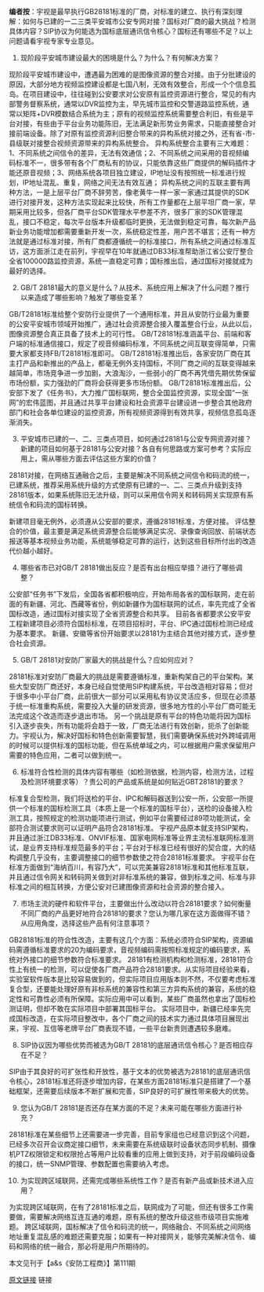 **编者按**：宇视是最早执行GB28181标准的厂商，对标准的建立、执行有深刻理解：如何与已建的一二三类平安城市公安专网对接？国标对厂商的最大挑战？检测具体内容？SIP协议为何能选为国标底层通讯信令核心？国标还有哪些不足？以上问题请看宇视专家专业意见。

1. 现阶段平安城市建设最大的困境是什么？为什么？有何解决方案？

现阶段平安城市建设中，遭遇最为困难的是图像资源的整合对接。由于分批建设的原因，大部分地方视频监控建设都是七国八制，无效有效整合，形成一个个信息孤岛。在项目建设中，往往碰到公安要求对公安原有监控资源进行整合，常见的有内部警务督察系统，通常以DVR监控为主，早先城市监控和交警道路监控系统，通常以矩阵+DVR模数结合系统为主；原有的视频监控系统需要整合利旧，有些是平台对接，有些由于平台业务功能陈旧，无法满足新形势业务需求，只能直接整合对接前端设备。除了对原有监控资源利旧整合带来的异构系统对接之外，还有省-市-县级联对接整合视频资源带来的异构系统整合。
异构系统整合主要有三大难题：1、不同系统之间信令的差异，无法有效通信；2、不同系统之间采用的音视频编码标准不一，很多带有各个厂商私有的协议，只能依靠这些厂商提供的解码插件才能还原音视频；3、网络系统各项目独立建设，IP地址没有按照统一标准进行规划，IP地址混乱、重复，网络之间无法有效互通；
异构系统之间的互联主要有两种方法，一是上层平台厂商不辞劳苦，像老黄牛一样一家一家通过其提供的SDK进行对接开发，这种方法实现起来比较快，所有工作量都在上层平坦厂商一家，早期采用比较多，但各厂商平台SDK管理水平参差不齐，很多厂家的SDK管理混乱，接口不稳定，每次平台版本升级都临时更换，无法做到稳定可靠，每次新产品新业务功能增加都需要重新开发一次，系统稳定性差，用户苦不堪言；还有一种方法就是通过标准对接，所有厂商都遵循统一的标准接口，所有系统之间通过标准互访，这方面浙江走在前列，宇视早在10年就通过DB33标准帮助浙江省公安厅整合全省100000路监控资源，系统一直稳定可靠；国标推出后，通过国标对接就成为最好的选择。

2. GB/T 28181最大的意义是什么？从技术、系统应用上解决了什么问题？推行以来造成了哪些影响？触发了哪些变革？

GB/T28181标准给整个安防行业提供了一个通用标准，并且从安防行业最为重要的公安平安城市领域开始推广，通过社会资源整合接入覆盖整合行业，从此以后，图像资源整合真正具备了技术上的可行性。
GB/T28181标准涵盖平台、前端和客户端的标准通信接口，规定了视音频编码标准，不同系统之间互联变得简单，只需要大家都支持FB/T28181标准即可。
GB/T28181标准推出后，各家安防厂商在其主打产品和新推出的产品上，都毫无例外支持国标，不同厂商之间的互联变得越来越简单，市场竞争进一步加剧，大浪淘沙，一些弱小的厂商不再凭借先期优势保留市场份额，实力强劲的厂商将会获得更多市场份额。
GB/T28181标准推出后，公安部下发了《任务书》，大力推广国标联网，整合全国监控资源，实现全国“一张网”的宏伟蓝图，并且通过共享平台建设和社会资源平台建设进一步整合其他政府部门和社会各单位建设的监控资源，所有视频资源得到有效共享，视频信息孤岛逐渐消失。

3. 平安城市已建的一、二、三类点项目，如何通过28181与公安专网资源对接？新建的项目如何基于28181与公安对接？各自有何思路或方案可参考？实际应用上，需从哪些方面去评估这些方案的价值？

28181对接，在网络互通融合之后，主要是解决不同系统之间信令和码流的统一，已建系统，推荐采用系统升级的方式使原有已建的一、二、三类点升级到支持28181版本，如果系统陈旧无法升级，则可以采用信令网关和转码网关实现原有系统信令和码流的国标转换。

新建项目毫无例外，必须遵从公安部的要求，遵循28181标准，方便对接。
评估整合的价值，最主要是满足系统资源整合后能够满足实况、录像查询回放、前端状态报送等基本视频业务功能，系统能够稳定可靠的运行，达到这些目标所付出的改造代价越小越好。

4. 哪些省市已对GB/T 28181做出反应？是否有出台相应举措？进行了哪些调整？

公安部“任务书”下发后，全国各省都积极响应，开始布局各省的国标联网，走在前面的有新疆、河北、西藏等省份，例如新疆作为国标联网的试点，率先完成了全省国标改造，通过国标对接实现了全省资源整合和共享。
目前各省都要求公安平安工程新建项目必须符合国标标准，在项目招标时，平台、IPC通过国标检测已经成为基本要求。
新疆、安徽等省份开始要求以28181为主结合其他对接方式，逐步整合社会资源。

5. GB/T 28181对安防厂家最大的挑战是什么？应如何应对？

28181标准对安防厂商最大的挑战是需要遵循标准，重新构架自己的平台架构。某些大型安防厂商还好，本身已经自觉使用SIP构建系统，平台改造相对容易；但对于很多中小平台厂商，此前很大一部分可以采用私有协议灵活应多，但现在必须基于统一标准重构系统，需要投入大量的研发资源，很多地方性的小平台厂商可能无法完成这个改造而逐步退出市场。
另一个挑战是原有平台的特色功能将因为国标引入逐步丧失，所有功能将会趋于一致，厂商无法进行有效创新，扼杀了创新能力。宇视认为，解决好国标和特色创新需要智慧，我们需要确保系统对外跨域调用的时候可以提供标准的国标功能，但在系统单域之内，可以根据用户需求保留用户需要的特色应用，二者可以做到统一。

6. 标准符合性检测的具体内容有哪些（如检测依据，检测内容，检测方法，过程及检测环境要求等）？贵公司的产品或系统是如何贴近GBT28181的要求？

标准复合型检测，我们将送检的平台、IPC和解码器送到公安一所，公安部一所提供一个标准的国标检测工具（本质上是一个标准的国标平台），送检的设备接入检测工具，按照规定的检测功能项进行测试，例如平台需要经过89项功能测试，全部符合测试要求则可以证明产品符合28181标准。
宇视产品原本就支持SIP架构，并且通过浙江DB33标准、ONVIF标准、国家电网标准等业界主流标准联网标准测试，是业界支持标准规范最多的平台；平台对于标准已经有很好的契合度，大的结构调整几乎没有，主要调整接口的细节参数使之符合28181标准要求。
宇视平台在标准方面做到“海纳百川，有容乃大”，可以完美兼容28181标准和其他标准互联，并且通过信令网关和转码网关做到对非标准系统的兼容，做到标准之间、标准与非标准之间的相互转换，方便公安对已建图像资源和社会资源的整合接入。

7. 市场主流的硬件和软件平台，主要做出什么改动以符合28181要求？如何衡量不同厂商的产品更好地符合28181的要求？您认为哪几家在这方面做得不错？从应用角度，选择这些产品有何注意事项？

GB28181标准的符合性改造，主要有这几个方面：系统必须符合SIP架构，资源编码需遵循标准要求的20为编码要求，音视频编码需按照标准规定的编码要求，系统对外接口的细节参数符合标准要求。
28181有检测机构和检测标准，28181符合性上有统一的检测，可以促使各厂商产品符合28181要求。从实际项目经验来看，实验室软件版本是比较容易做到的，但实际项目应用版本则不然，不仅要考虑标准复合型，还要能处理好原有非标系统的兼容性和第三方异构系统的兼容，系统的稳定性和可靠性必须有所保障。实际应用中可以看到，某些厂商虽然也拿出了国标检测证明，但却不敢在实际项目中部署其国标平台。
实际项目中，新疆已经率先完成国标改造，在实际项目整改中，各个厂商之间的技术实力通过具体项目展现出来，宇视、互信等老牌平台厂商表现不错，一些平台新贵则遭遇较多磨难。

8. SIP协议因为哪些优势而被选为GB/T 28181的底层通讯信令核心？是否相应存在不足？

SIP由于其良好的可扩张性和开放性，基于文本的优势被选为28181的底层通讯信令核心，28181标准还将逐步增加内容，在某些方面28181标准只是搭建了一个基础框架，还需要后续版本不断扩展和完善，SIP良好的可扩展性带来极大的优势。

9. 您认为GB/T 28181是否还存在某方面的不足？未来可能在哪些方面进行补充？

28181标准在某些细节上还需要进一步完善，目前专家组也已经意识到这个问题，已经多次召开会议商定接口细节，未来需要在系统级联时设备状态同步机制、摄像机PTZ权限锁定和权限抢占等用户比较看重的应用上做到支持，对于前段编码设备的接口，统一SNMP管理、参数配置也需要纳入考虑。

10. 为实现跨区域联网，还需完成哪些系统性工作？是否有新产品或新技术进入应用？

为实现跨区域联网，在有了28181标准之后，联网成为了可能，但还有很多工作需要做，需要解决网络互连互通的难题，原有系统的整改升级这些市级项目实施难题。
跨区域联网，国标解决了信令和码流的统一，网络融合、不同系统之间网络地址重复混乱感的难题还需要克服；如果有一种对接网关，能够完美解决信令、编码和网络的统一融合，那必将是用户所期待的。

本文见刊于【a&s《安防工程商》】第111期

[原文链接](http://cn.uniview.com/About_Us/News/Media_Boardcast/201306/794469_140493_0.htm)
链接
